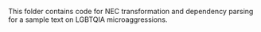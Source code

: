 This folder contains code for NEC transformation and dependency parsing for a sample text on LGBTQIA microaggressions.
